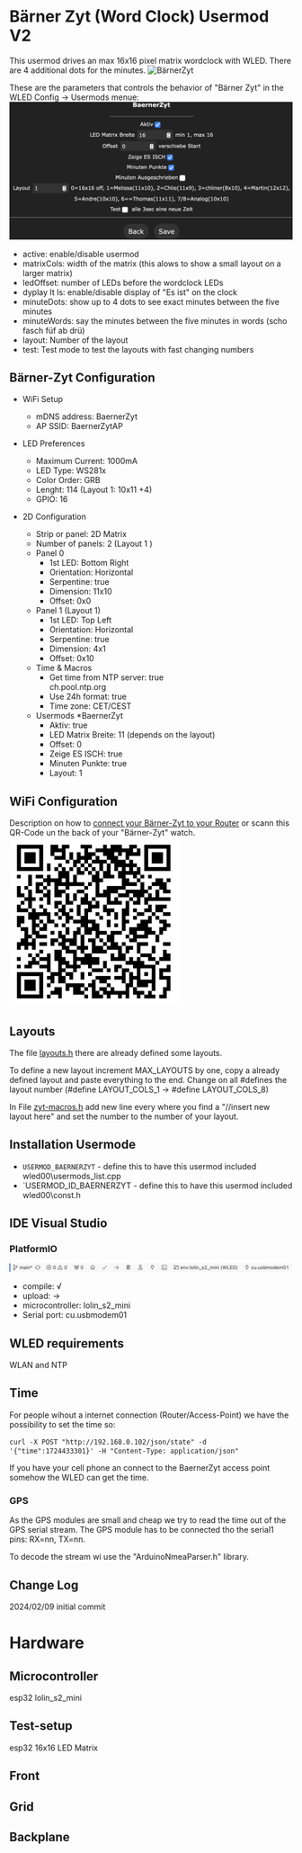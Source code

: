# Bärner Zyt (Word Clock) Usermod V2

This usermod drives an max 16x16 pixel matrix wordclock with WLED. There are 4 additional dots for the minutes. 
![BärnerZyt](images/BärnerZyt.png)

These are the parameters that controls the behavior of "Bärner Zyt" in the WLED Config -> Usermods menue:
 ![Usermode](images/usermode.png)
* active: enable/disable usermod
* matrixCols: width of the matrix (this alows to show a small layout on a larger matrix)
* ledOffset: number of LEDs before the wordclock LEDs
* dyplay It Is: enable/disable display of "Es ist" on the clock
* minuteDots: show up to 4 dots to see exact minutes between the five minutes
* minuteWords: say the minutes between the five minutes in words (scho fasch füf ab drü)
* layout: Number of the layout
* test: Test mode to test the layouts with fast changing numbers

## Bärner-Zyt Configuration

* WiFi Setup
  * mDNS address: BaernerZyt
  * AP SSID: BaernerZytAP

* LED Preferences
  * Maximum Current: 1000mA
  * LED Type: WS281x
  * Color Order: GRB
  * Lenght: 114 (Layout 1: 10x11 +4) 
  * GPIO: 16

* 2D Configuration
  * Strip or panel: 2D Matrix
  * Number of panels: 2 (Layout 1 )
  * Panel 0
    * 1st LED: Bottom Right
    * Orientation: Horizontal
    * Serpentine: true
    * Dimension: 11x10
    * Offset: 0x0
  * Panel 1 (Layout 1)
    * 1st LED: Top Left
    * Orientation: Horizontal
    * Serpentine: true
    * Dimension: 4x1
    * Offset: 0x10
  * Time & Macros
    * Get time from NTP server: true            
    ch.pool.ntp.org
    * Use 24h format: true
    * Time zone: CET/CEST
  * Usermods
    *BaernerZyt
      * Aktiv: true
      * LED Matrix Breite: 11 (depends on the layout)
      * Offset: 0
      * Zeige ES ISCH: true
      * Minuten Punkte: true
      * Layout: 1

## WiFi Configuration
Description on how to [connect your Bärner-Zyt to your Router](WiFiSetup_de.md) or scann this QR-Code un the back of your "Bärner-Zyt" watch.
<img src="images/qr-code.png" alt="QR-Code" title="QR-Code" width=300/>

## Layouts

The file [layouts.h](layouts.h) there are already defined some layouts.

To define a new layout increment MAX_LAYOUTS by one, copy a already defined layout and paste everything to the end. Change on all #defines the layout number (#define LAYOUT_COLS_1 -> #define LAYOUT_COLS_8)

In File [zyt-macros.h](zyt-macros.h) add new line every where you find a "//insert new layout here" and set the number to the number of your layout.

## Installation Usermode

* `USERMOD_BAERNERZYT`   - define this to have this usermod included wled00\usermods_list.cpp
* `USERMOD_ID_BAERNERZYT - define this to have this usermod included wled00\const.h


## IDE Visual Studio
### PlatformIO
![Visual Studio](images/VisualCode.png)
* compile: √
* upload: ->
* microcontroller: lolin_s2_mini
* Serial port: cu.usbmodem01

## WLED requirements
WLAN and NTP

## Time
For people wihout a internet connection (Router/Access-Point) we have the possibility to set the time so:
```
curl -X POST "http://192.168.0.102/json/state" -d '{"time":1724433301}' -H "Content-Type: application/json"
```
If you have your cell phone an connect to the BaernerZyt access point somehow the WLED can get the time.

### GPS
As the GPS modules are small and cheap we try to read the time out of the GPS serial stream. The GPS module has to be connected tho the serial1 pins: RX=nn, TX=nn. 

To decode the stream wi use the "ArduinoNmeaParser.h" library.


## Change Log

2024/02/09 initial commit

# Hardware
## Microcontroller
esp32 lolin_s2_mini 

## Test-setup
esp32 16x16 LED Matrix

## Front
## Grid
## Backplane